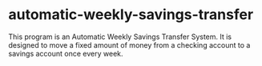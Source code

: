 # automatic-weekly-savings-transfer
This program is an Automatic Weekly Savings Transfer System. It is designed to move a fixed amount of money from a checking account to a savings account once every week.
